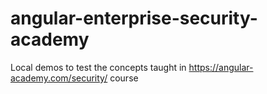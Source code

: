 # angular-enterprise-security-academy
Local demos to test the concepts taught in https://angular-academy.com/security/ course
